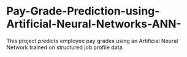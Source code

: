 # Pay-Grade-Prediction-using-Artificial-Neural-Networks-ANN-
This project predicts employee pay grades using an Artificial Neural Network trained on structured job profile data.
